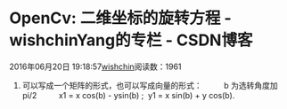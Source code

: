 # OpenCv: 二维坐标的旋转方程 - wishchinYang的专栏 - CSDN博客
2016年06月20日 19:18:57[wishchin](https://me.csdn.net/wishchin)阅读数：1961
1. 可以写成一个矩阵的形式，也可以写成向量的形式：
         b 为选转角度加pi/2
         x1 = x cos(b) - ysin(b) ;  y1 = x sin(b) + y cos(b). 

